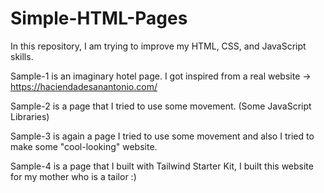 # Simple-HTML-Pages
In this repository, I am trying to improve my HTML, CSS, and JavaScript skills.

Sample-1 is an imaginary hotel page. I got inspired from a real website -> https://haciendadesanantonio.com/

Sample-2 is a page that I tried to use some movement. (Some JavaScript Libraries)

Sample-3 is again a page I tried to use some movement and also I tried to make some "cool-looking" website.

Sample-4 is a page that I built with Tailwind Starter Kit, I built this website for my mother who is a tailor :)